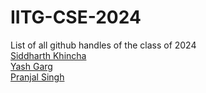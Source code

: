 # IITG-CSE-2024
List of all github handles of the class of 2024<br>
[Siddharth Khincha](https://github.com/siddharthkhincha)<br>
[Yash Garg](https://github.com/YashGargIND)<br>
[Pranjal Singh](https://github.com/pranjal198)<br>
